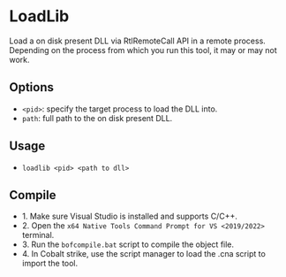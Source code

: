 # LoadLib
Load a on disk present DLL via RtlRemoteCall API in a remote process. Depending on the process from which you run this tool, it may or may not work.

## Options
* `<pid>`: specify the target process to load the DLL into. 
* `path`: full path to the on disk present DLL. 

## Usage
* `loadlib <pid> <path to dll>`

## Compile
- 1\. Make sure Visual Studio is installed and supports C/C++.
- 2\. Open the `x64 Native Tools Command Prompt for VS <2019/2022>` terminal.
- 3\. Run the `bofcompile.bat` script to compile the object file. 
- 4\. In Cobalt strike, use the script manager to load the .cna script to import the tool. 
